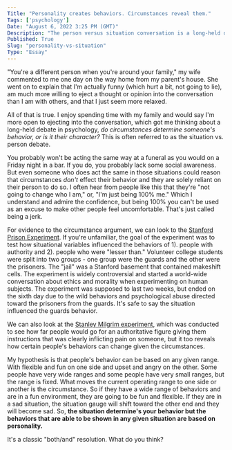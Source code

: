 ```yaml
---
Title: "Personality creates behaviors. Circumstances reveal them."
Tags: ['psychology']
Date: "August 6, 2022 3:25 PM (GMT)"
Description: "The person versus situation conversation is a long-held debate in psychology. My hypothesis is that personality creates behaviors and circumstances bring those behaviors out."
Published: True
Slug: "personality-vs-situation"
Type: "Essay"
---
```


"You're a different person when you're around your family," my wife commented to me one day on the way home from my parent's house. She went on to explain that I'm actually funny (which hurt a bit, not going to lie), am much more willing to eject a thought or opinion into the conversation than I am with others, and that I just seem more relaxed.

All of that is true. I enjoy spending time with my family and would say I'm more open to ejecting into the conversation, which got me thinking about a long-held debate in psychology, *do circumstances determine someone's behavior, or is it their character?* This is often referred to as the situation vs. person debate.

You probably won't be acting the same way at a funeral as you would on a Friday night in a bar. If you do, you probably lack some social awareness. But even someone who does act the same in those situations could reason that circumstances *don't* effect their behavior and they are solely reliant on their person to do so. I often hear from people like this that they're "not going to change who I am," or, "I'm just being 100% me." Which I understand and admire the confidence, but being 100% you can't be used as an excuse to make other people feel uncomfortable. That's just called being a jerk.

For evidence to the circumstance argument, we can look to the [Stanford Prison Experiment](https://www.prisonexp.org/). If you're unfamiliar, the goal of the experiment was to test how situational variables influenced the behaviors of 1). people with authority and 2). people who were "lesser than." Volunteer college students were split into two groups - one group were the guards and the other were the prisoners. The "jail" was a Stanford basement that contained makeshift cells. The experiment is widely controversial and started a world-wide conversation about ethics and morality when experimenting on human subjects. The experiment was supposed to last two weeks, but ended on the sixth day due to the wild behaviors and psychological abuse directed toward the prisoners from the guards. It's safe to say the situation influenced the guards behavior.

We can also look at the [Stanley Milgrim experiment](https://www.simplypsychology.org/milgram.html), which was conducted to see how far people would go for an authoritative figure giving them instructions that was clearly inflicting pain on someone, but it too reveals how certain people's behaviors can change given the circumstances.

My hypothesis is that people's behavior can be based on any given range. With flexible and fun on one side and upset and angry on the other. Some people have very wide ranges and some people have very small ranges, but the range is fixed. What moves the current operating range to one side or another is the circumstance. So if they have a wide range of behaviors and are in a fun environment, they are going to be fun and flexible. If they are in a sad situation, the situation gauge will shift toward the other end and they will become sad. So, **the situation determine's your behavior but the behaviors that are able to be shown in any given situation are based on personality.**

It's a classic "both/and" resolution. What do you think?